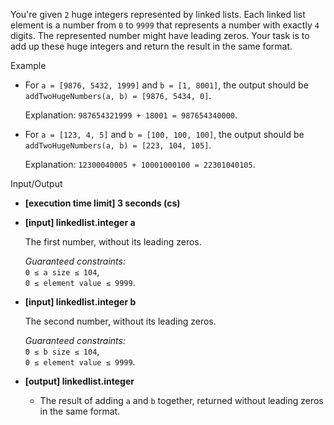 
You're given  `2`  huge integers represented by linked lists. Each linked list element is a number from  `0`  to  `9999`  that represents a number with exactly  `4`  digits. The represented number might have leading zeros. Your task is to add up these huge integers and return the result in the same format.

Example

-   For  `a = [9876, 5432, 1999]`  and  `b = [1, 8001]`, the output should be  
    `addTwoHugeNumbers(a, b) = [9876, 5434, 0]`.
    
    Explanation:  `987654321999 + 18001 = 987654340000`.
    
-   For  `a = [123, 4, 5]`  and  `b = [100, 100, 100]`, the output should be  
    `addTwoHugeNumbers(a, b) = [223, 104, 105]`.
    
    Explanation:  `12300040005 + 10001000100 = 22301040105`.
    

Input/Output

-   **[execution time limit] 3 seconds (cs)**
    
-   **[input] linkedlist.integer a**
    
    The first number, without its leading zeros.
    
    _Guaranteed constraints:_  
    `0 ≤ a size ≤ 104`,  
    `0 ≤ element value ≤ 9999`.
    
-   **[input] linkedlist.integer b**
    
    The second number, without its leading zeros.
    
    _Guaranteed constraints:_  
    `0 ≤ b size ≤ 104`,  
    `0 ≤ element value ≤ 9999`.
    
-   **[output] linkedlist.integer**
    
    -   The result of adding  `a`  and  `b`  together, returned without leading zeros in the same format.